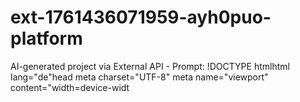 # ext-1761436071959-ayh0puo-platform
AI-generated project via External API - Prompt: !DOCTYPE htmlhtml lang="de"head meta charset="UTF-8" meta name="viewport" content="width=device-widt
